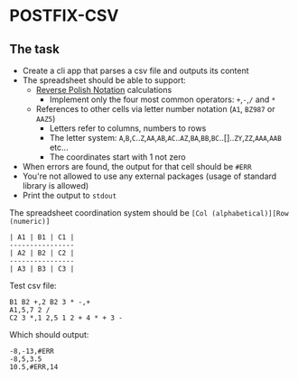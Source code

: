 POSTFIX-CSV
===========

## The task

- Create a cli app that parses a csv file and outputs its content
- The spreadsheet should be able to support:
	- [Reverse Polish Notation](https://en.wikipedia.org/wiki/Reverse_Polish_notation) calculations
		- Implement only the four most common operators: `+`,`-`,`/` and `*`
	- References to other cells via letter number notation (`A1`, `BZ987` or `AAZ5`)
		- Letters refer to columns, numbers to rows
		- The letter system: `A`,`B`,`C`..`Z`,`AA`,`AB`,`AC`..`AZ`,`BA`,`BB`,`BC`..[]..`ZY`,`ZZ`,`AAA`,`AAB` etc…
		- The coordinates start with 1 not zero
- When errors are found, the output for that cell should be `#ERR`
- You're not allowed to use any external packages (usage of standard library is allowed)
- Print the output to `stdout`

The spreadsheet coordination system should be `[Col (alphabetical)][Row (numeric)]`

```
| A1 | B1 | C1 |
----------------
| A2 | B2 | C2 |
----------------
| A3 | B3 | C3 |
```

Test csv file:

```
B1 B2 +,2 B2 3 * -,+
A1,5,7 2 /
C2 3 *,1 2,5 1 2 + 4 * + 3 -
```

Which should output:

```
-8,-13,#ERR
-8,5,3.5
10.5,#ERR,14
```
